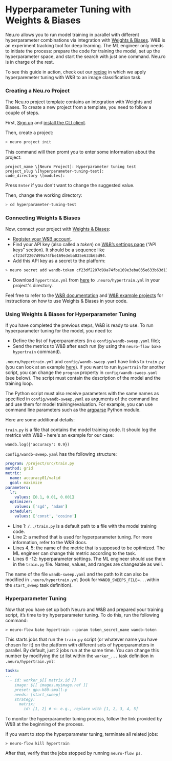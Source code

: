# Hyperparameter Tuning with Weights & Biases

Neu.ro allows you to run model training in parallel with different hyperparameter combinations via integration with [Weights & Biases](https://www.wandb.com/). W&B is an experiment tracking tool for deep learning. The ML engineer only needs to initiate the process: prepare the code for training the model, set up the hyperparameter space, and start the search with just one command. Neu.ro is in charge of the rest.

To see this guide in action, check out our [recipe](https://github.com/neuromation/ml-recipe-hyperparam-wandb) in which we apply hyperparemeter tuning with W&B to an image classification task.

### Creating a Neu.ro Project

The Neu.ro project template contains an integration with Weights and Biases. To create a new project from a template, you need to follow a couple of steps. 

First, [Sign up](https://neu.ro/) and [install the CLI client](https://docs.neu.ro/getting-started#installing-cli).

Then, create a project:

```bash
> neuro project init
```

This command will then promt you to enter some information about the project:

```text
project_name \[Neuro Project]: Hyperparameter tuning test
project_slug \[hyperparameter-tuning-test]:
code_directory \[modules]:
```

Press `Enter` if you don't want to change the suggested value.

Then, change the working directory:

```bash
> cd hyperparameter-tuning-test
```

### Connecting Weights & Biases

Now, connect your project with [Weights & Biases](https://www.wandb.com/):

* [Register your W&B account](https://app.wandb.ai/login?signup=true).
* Find your API key \(also called a _token_\) on [W&B’s settings page](https://app.wandb.ai/settings) \(“API keys” section\). It should be a sequence like `cf23df2207d99a74fbe169e3eba035e633b65d94`.
* Add this API key as a secret to the platform:

```bash
> neuro secret add wandb-token cf23df2207d99a74fbe169e3eba035e633b63d13
```

* Download `hypertrain.yml` from [here](https://github.com/neuro-inc/ml-recipe-hyperparam-wandb/blob/master/.neuro/hypertrain.yml) to `.neuro/hypertrain.yml` in your project's directory.

Feel free to refer to the [W&B documentation](https://docs.wandb.com/library/api/examples) and [W&B example projects](https://github.com/wandb/examples) for instructions on how to use Weights & Biases in your code.

### Using Weights & Biases for Hyperparameter Tuning

If you have completed the previous steps, W&B is ready to use. To run hyperparameter tuning for the model, you need to:

* Define the list of hyperparameters \(in a `config/wandb-sweep.yaml` file\);
* Send the metrics to W&B after each run \(by using the `neuro-flow bake hypertrain` command\).

`.neuro/hypertrain.yml` and `config/wandb-sweep.yaml` have links to `train.py` \(you can look at an example [here](https://github.com/neuromation/ml-recipe-hyperparam-wandb/blob/66545469755b5b2bf74f461f5f6d91ed4d133d26/src/train.py)\). If you want to run `hypertrain` for another script, you can change the `program` property in `config/wandb-sweep.yaml` \(see below\). The script must contain the description of the model and the training loop.

The Python script must also receive parameters with the same names as specified in `config/wandb-sweep.yaml` as arguments of the command line and use them for model training/evaluation. For example, you can use command line parameters such as the [argparse](https://docs.python.org/3/library/argparse.html) Python module.

Here are some additional details:

`train.py` is a file that contains the model training code. It should log the metrics with W&B - here's an example for our case:

```text
wandb.log({'accuracy': 0.9})
```

`config/wandb-sweep.yaml` has the following structure:

```yaml
program: /project/src/train.py
method: grid
metric:
  name: accuracy01/valid
  goal: maximize
parameters:
  lr:
    values: [0.1, 0.01, 0.001]
  optimizer:
    values: ['sgd', 'adam']
  scheduler:
    values: ['const', 'cosine']
```

* Line 1: `/../train.py` is a default path to a file with the model training code.
* Line 2: a method that is used for hyperparameter tuning. For more information, refer to the W&B docs.
* Lines 4, 5: the name of the metric that is supposed to be optimized. The ML engineer can change this metric according to the task.
* Lines 6 -12: hyperparameter settings. The ML engineer should use them in the `train.py` file. Names, values, and ranges are changeable as well.

The name of the file `wandb-sweep.yaml` and the path to it can also be modified in `.neuro/hypertrain.yml` \(look for `WANDB_SWEEPS_FILE=...`within the `start_sweep` task definition\).

### Hyperparameter Tuning

Now that you have set up both Neu.ro and W&B and prepared your training script, it’s time to try hyperparameter tuning. To do this, run the following command:

```text
> neuro-flow bake hypertrain --param token_secret_name wandb-token
```

This starts jobs that run the `train.py` script \(or whatever name you have chosen for it\) on the platform with different sets of hyperparameters in parallel. By default, just 2 jobs run at the same time. You can change this number by modifying the `id` list within the `worker_...` task definition in `.neuro/hypertrain.yml`:

```yaml
tasks:
...
  - id: worker_$[[ matrix.id ]]
    image: $[[ images.myimage.ref ]]
    preset: gpu-k80-small-p
    needs: [start_sweep]
    strategy:
      matrix:
        id: [1, 2] # <- e.g., replace with [1, 2, 3, 4, 5]
```

To monitor the hyperparameter tuning process, follow the link provided by W&B at the beginning of the process.

If you want to stop the hyperparameter tuning, terminate all related jobs:

```text
> neuro-flow kill hypertrain
```

After that, verify that the jobs stopped by running `neuro-flow ps`.

